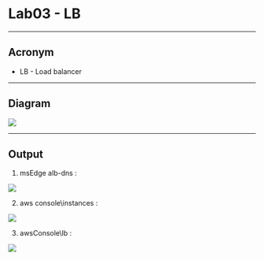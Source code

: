 # Lab03 - LB

---

## Acronym
* LB - Load balancer

---

## Diagram
[<img src="https://i.imgur.com/Imr3F0D.png">](https://i.imgur.com/Imr3F0D.png)

---

## Output
1. msEdge alb-dns :

[<img src="https://i.imgur.com/H4rGcLq.png">](https://i.imgur.com/H4rGcLq.png)

2. aws console\instances :

[<img src="https://i.imgur.com/AItvqSo.png">](https://i.imgur.com/AItvqSo.png)

3. awsConsole\lb :


[<img src="https://i.imgur.com/ts21lPa.png">](https://i.imgur.com/ts21lPa.png)
